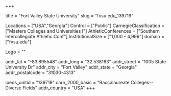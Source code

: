 
+++

title = "Fort Valley State University"
slug = "fvsu.edu_139719"

Locations = ["USA","Georgia"]
Control = ["Public"]
CarnegieClassification = ["Masters Colleges and Universities I"]
AthleticConferences = ["Southern Intercollegiate Athletic Conf"]
InstitutionalSize = ["1,000 - 4,999"]
domain = ["fvsu.edu"]

Logo = ""

addr_lat = "-83.895548"
addr_long = "32.538163"
addr_street = "1005 State University Dr"
addr_city = "Fort Valley"
addr_state = "Georgia"
addr_postalcode = "31030-4313"

ipeds_unitid = "139719"
carn_2000_basic = "Baccalaureate Colleges--Diverse Fields"
addr_country = "USA"
+++
    
